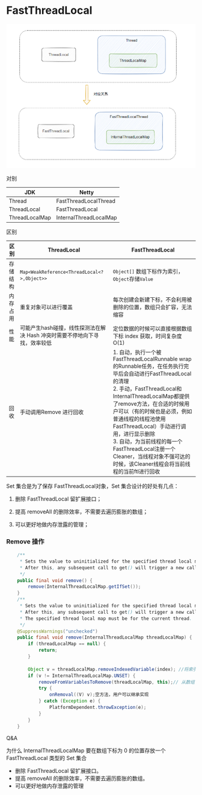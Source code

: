 # FastThreadLocal

​![image](assets/image-20231002194252-9smv0jp.png)

对别

|JDK|Netty|
| ----------------| ------------------------|
|Thread|FastThreadLocalThread|
|ThreadLocal|FastThreadLocal|
|ThreadLocalMap|InternalThreadLocalMap|

区别

|区别|ThreadLocal|FastThreadLocal|
| ----------| ----------------------------------------------------------------------------| -------------------------------------------------------------------------------------------------------------------------------------------------------------------------------------------------------------------------------------------------------------------------------------------------------------------------------------------------------------------------------------------------------------------------------------|
|存储结构|​`Map<WeakReference<ThreadLocal<?>,Object>>`​|​`Object[]`​ 数组下标作为索引， `Object`​ 存储`Value`​|
|内存占用|重复对象可以进行覆盖|每次创建会新建下标，不会利用被删除的位置，数组只会扩容，无法缩容|
|性能|可能产生hash碰撞，线性探测法在解决 Hash 冲突时需要不停地向下寻找，效率较低|定位数据的时候可以直接根据数组下标 index 获取，时间复杂度 O(1)<br />|
|回收|手动调用Remove 进行回收|1.  自动，执行一个被FastThreadLocalRunnable wrap的Runnable任务，在任务执行完毕后会自动进行FastThreadLocal的清理<br />2.  手动，FastThreadLocal和InternalThreadLocalMap都提供了remove方法，在合适的时候用户可以（有的时候也是必须，例如普通线程的线程池使用FastThreadLocal）手动进行调用，进行显示删除<br />3.  自动，为当前线程的每一个FastThreadLocal注册一个Cleaner，当线程对象不强可达的时候，该Cleaner线程会将当前线程的当前ftl进行回收|

Set 集合是为了保存 FastThreadLocal对象，Set 集合设计的好处有几点：

1.  删除 FastThreadLocal 留扩展接口；

2. 提高 removeAll 的删除效率，不需要去遍历膨胀的数组；

3. 可以更好地做内存泄露的管理；

### Remove 操作

```java
    /**
     * Sets the value to uninitialized for the specified thread local map.
     * After this, any subsequent call to get() will trigger a new call to initialValue().
     */
    public final void remove() {
        remove(InternalThreadLocalMap.getIfSet());
    }
    /**
     * Sets the value to uninitialized for the specified thread local map.
     * After this, any subsequent call to get() will trigger a new call to initialValue().
     * The specified thread local map must be for the current thread.
     */
    @SuppressWarnings("unchecked")
    public final void remove(InternalThreadLocalMap threadLocalMap) {
        if (threadLocalMap == null) {
            return;
        }

        Object v = threadLocalMap.removeIndexedVariable(index); //将索引为index的对象重置成Object
        if (v != InternalThreadLocalMap.UNSET) {
            removeFromVariablesToRemove(threadLocalMap, this);// 从数组下标 0 的位置取出 Set 集合，并删除当前 FastThreadLocal
            try {
                onRemoval((V) v);空方法，用户可以继承实现
            } catch (Exception e) {
                PlatformDependent.throwException(e);
            }
        }
    }
```

Q&A

为什么 InternalThreadLocalMap 要在数组下标为 0 的位置存放一个 FastThreadLocal 类型的 Set 集合

* 删除 FastThreadLocal 留扩展接口。
* 提高 removeAll 的删除效率，不需要去遍历膨胀的数组。
* 可以更好地做内存泄露的管理
